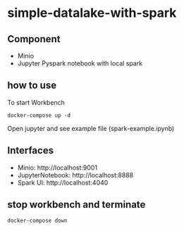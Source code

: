 # simple-datalake-with-spark

## Component

* Minio
* Jupyter Pyspark notebook with local spark

## how to use

To start Workbench
```
docker-compose up -d
```

Open jupyter and see example file (spark-example.ipynb)

## Interfaces
* Minio: http://localhost:9001
* JupyterNotebook: http://localhost:8888
* Spark UI: http://localhost:4040

## stop workbench and terminate

```
docker-compose down
```
